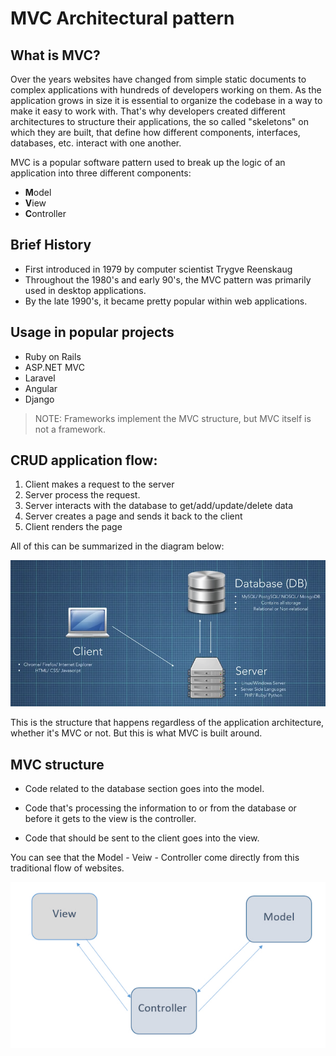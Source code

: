 # MVC Architectural pattern

## What is MVC?

Over the years websites have changed from simple static documents to complex applications with hundreds of developers working on them. As the application grows in size it is essential to organize the codebase in a way to make it easy to work with. That's why developers created different architectures to structure their applications, the so called "skeletons" on which they are built, that define how different components, interfaces, databases, etc. interact with one another.

MVC is a popular software pattern used to break up the logic of an application into three different components:

- **M**odel
- **V**iew
- **C**ontroller

## Brief History

- First introduced in 1979 by computer scientist Trygve Reenskaug
- Throughout the 1980's and early 90's, the MVC pattern was primarily used in desktop applications.
- By the late 1990's, it became pretty popular within web applications.

## Usage in popular projects

- Ruby on Rails
- ASP.NET MVC
- Laravel
- Angular
- Django

> NOTE: Frameworks implement the MVC structure, but MVC itself is not a framework.

## CRUD application flow:

1. Client makes a request to the server
1. Server process the request.
1. Server interacts with the database to get/add/update/delete data
1. Server creates a page and sends it back to the client
1. Client renders the page

All of this can be summarized in the diagram below:

![Application flow diagram](/images/appflow.png)

This is the structure that happens regardless of the application architecture, whether it's MVC or not.
But this is what MVC is built around.

## MVC structure

- Code related to the database section goes into the model.

- Code that's processing the information to or from the database or before it gets to the view is the controller.

- Code that should be sent to the client goes into the view.

You can see that the Model - Veiw - Controller come directly from this traditional flow of websites.

![Application flow diagram](/images/mvc.jpg)
